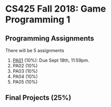 # CS425 Fall 2018: Game Programming 1


## Programming Assignments
There will be 5 assignments
1. [PA01](PA01-Level-Loading) (10%): Due Sept 18th, 11:59pm.
2. PA02 (10%)
3. PA03 (10%)
4. PA04 (10%)
5. PA05 (10%)

## Final Projects (25%)

